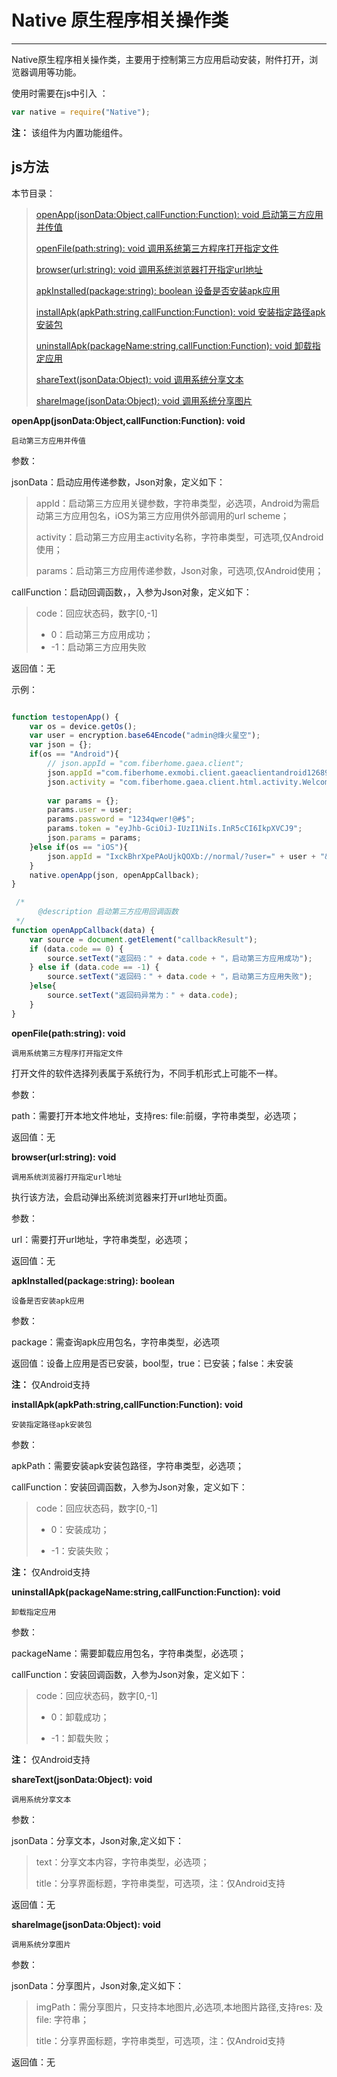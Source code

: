 # Native 原生程序相关操作类

----------

Native原生程序相关操作类，主要用于控制第三方应用启动安装，附件打开，浏览器调用等功能。


使用时需要在js中引入 ：

```javascript
var native = require("Native"); 
```

**注：** 该组件为内置功能组件。

<h2 id="cid_1">js方法</h2>  

本节目录：


> 
>[ openApp(jsonData:Object,callFunction:Function): void   启动第三方应用并传值 ](#ff_0)
> 
> [ openFile(path:string): void  调用系统第三方程序打开指定文件 ](#ff_1)
>
>[ browser(url:string): void   调用系统浏览器打开指定url地址  ](#ff_2)
>
> [apkInstalled(package:string): boolean  设备是否安装apk应用 ](#ff_3)
> 
> [installApk(apkPath:string,callFunction:Function): void   安装指定路径apk安装包  ](#ff_4)
> 
>[ uninstallApk(packageName:string,callFunction:Function): void   卸载指定应用  ](#ff_5)  
>
> [shareText(jsonData:Object): void  调用系统分享文本](#ff_6)
>
> [shareImage(jsonData:Object): void   调用系统分享图片](#ff_7)


<span id="ff_0">**openApp(jsonData:Object,callFunction:Function): void**</span>  

<code>启动第三方应用并传值</code>  

参数：  

jsonData：启动应用传递参数，Json对象，定义如下：  

> appId：启动第三方应用关键参数，字符串类型，必选项，Android为需启动第三方应用包名，iOS为第三方应用供外部调用的url scheme；  
> 
> activity：启动第三方应用主activity名称，字符串类型，可选项,仅Android使用；  
> 
> params：启动第三方应用传递参数，Json对象，可选项,仅Android使用；
 
callFunction：启动回调函数，，入参为Json对象，定义如下：  
 
> code：回应状态码，数字[0,-1]  
> -  0：启动第三方应用成功； 
> - -1：启动第三方应用失败

返回值：无

示例：

```javascript

function testopenApp() {
    var os = device.getOs();
    var user = encryption.base64Encode("admin@烽火星空");
    var json = {};
    if(os == "Android"){
        // json.appId = "com.fiberhome.gaea.client";
        json.appId ="com.fiberhome.exmobi.client.gaeaclientandroid126894";
        json.activity = "com.fiberhome.gaea.client.html.activity.WelcomActivity";
       
        var params = {};
        params.user = user;
        params.password = "1234qwer!@#$";
        params.token = "eyJhb-GciOiJ-IUzI1NiIs.InR5cCI6IkpXVCJ9";
        json.params = params;
    }else if(os == "iOS"){
        json.appId = "IxckBhrXpePAoUjkQOXb://normal/?user=" + user + "&password=1234qwer!@#$&token=eyJhb-GciOiJ-IUzI1NiIs.InR5cCI6IkpXVCJ9";
    }
    native.openApp(json, openAppCallback);
}

 /*
      @description 启动第三方应用回调函数
 */
function openAppCallback(data) {
    var source = document.getElement("callbackResult");
    if (data.code == 0) {
        source.setText("返回码：" + data.code + "，启动第三方应用成功");
    } else if (data.code == -1) {
        source.setText("返回码：" + data.code + "，启动第三方应用失败");
    }else{
        source.setText("返回码异常为：" + data.code);
    }  
}

```


<span id="ff_1">**openFile(path:string): void**</span>  

<code>调用系统第三方程序打开指定文件</code>

打开文件的软件选择列表属于系统行为，不同手机形式上可能不一样。

参数：  

path：需要打开本地文件地址，支持res: file:前缀，字符串类型，必选项；  

返回值：无





<span id="ff_2">**browser(url:string): void**</span>  

<code>调用系统浏览器打开指定url地址</code>   

执行该方法，会启动弹出系统浏览器来打开url地址页面。

参数：  

url：需要打开url地址，字符串类型，必选项；  

返回值：无





<span id="ff_3">**apkInstalled(package:string): boolean**</span>  

<code>设备是否安装apk应用</code>  

参数：  

package：需查询apk应用包名，字符串类型，必选项  

返回值：设备上应用是否已安装，bool型，true：已安装；false：未安装  

**注：** 仅Android支持


<span id="ff_4">**installApk(apkPath:string,callFunction:Function): void**</span>  

<code>安装指定路径apk安装包</code> 

参数：   

apkPath：需要安装apk安装包路径，字符串类型，必选项；

callFunction：安装回调函数，入参为Json对象，定义如下：  

> code：回应状态码，数字[0,-1]
> 
> -  0：安装成功；
> 
> - -1：安装失败；  

**注：** 仅Android支持  


<span id="ff_5">**uninstallApk(packageName:string,callFunction:Function): void**</span>  

<code>卸载指定应用</code> 

参数：  

packageName：需要卸载应用包名，字符串类型，必选项；  

callFunction：安装回调函数，入参为Json对象，定义如下：  

> code：回应状态码，数字[0,-1]  
> 
> -  0：卸载成功； 
> 
> - -1：卸载失败；  

**注：** 仅Android支持

<span id="ff_6">**shareText(jsonData:Object): void**</span>  

<code>调用系统分享文本</code>

参数：  

jsonData：分享文本，Json对象,定义如下：  

> text：分享文本内容，字符串类型，必选项；  
> 
> title：分享界面标题，字符串类型，可选项，注：仅Android支持

返回值：无



<span id="ff_7">**shareImage(jsonData:Object): void**</span>  

<code>调用系统分享图片</code>   

参数：  

jsonData：分享图片，Json对象,定义如下：  

> imgPath：需分享图片，只支持本地图片,必选项,本地图片路径,支持res: 及 file: 字符串；  
> 
> title：分享界面标题，字符串类型，可选项，注：仅Android支持

返回值：无





